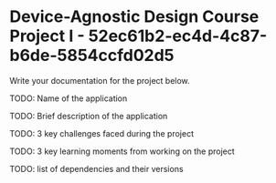 # Device-Agnostic Design Course Project I - 52ec61b2-ec4d-4c87-b6de-5854ccfd02d5

Write your documentation for the project below.

TODO: Name of the application

TODO: Brief description of the application

TODO: 3 key challenges faced during the project

TODO: 3 key learning moments from working on the project

TODO: list of dependencies and their versions